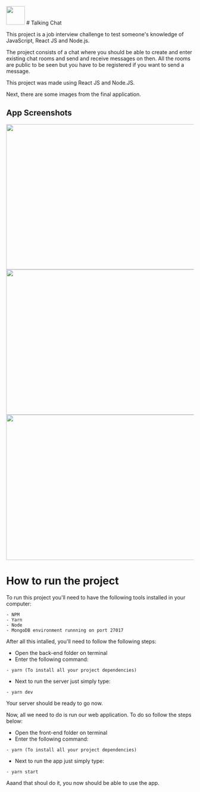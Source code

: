 <img src="https://i.ibb.co/SBLNRzt/Pin-Clipart-com-clipart-chat-4917893.png"  height="50">
# Talking Chat

This project is a job interview challenge to test someone's knowledge of JavaScript, React JS and Node.js.

The project consists of a chat where you should be able to create and enter existing chat rooms and send and receive messages on then.
All the rooms are public to be seen but you have to be registered if you want to send a message.

This project was made using React JS and Node.JS.

Next, there are some images from the final application.

## App Screenshots

<img src="https://i.ibb.co/42f2bGv/Screen-Shot-2021-03-12-at-6-40-50-PM.png"  height="390" width="550">
<img src="https://i.ibb.co/JcLc8St/Screen-Shot-2021-03-12-at-5-58-36-PM.png"  height="390" width="550">
<img src="https://i.ibb.co/61H6mjf/Screen-Shot-2021-03-12-at-5-53-16-PM.png"  height="390" width="550">


# How to run the project

To run this project you'll need to have the following tools installed in your computer:

    - NPM
    - Yarn
    - Node
    - MongoDB environment runnning on port 27017

After all this intalled, you'll need to follow the following steps:

- Open the back-end folder on terminal
- Enter the following command:

```
- yarn (To install all your project dependencies)
```

- Next to run the server just simply type:

```
- yarn dev
```

Your server should be ready to go now.

Now, all we need to do is run our web application. To do so follow the steps below:

-  Open the front-end folder on terminal
- Enter the following command:

```
- yarn (To install all your project dependencies)
```
- Next to run the app just simply type:

```
- yarn start
```

Aaand that shoul do it, you now should be able to use the app.
